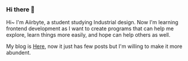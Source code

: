 ### Hi there 👋

Hi~ I'm Aiirbyte, a student studying Industrial design. Now I'm learning frontend development as I want to create programs that can help me explore, learn things more easily, and hope can help others as well.

My blog is [Here](https://aiirobyte.github.io), now it just has few posts but I'm willing to make it more abundent.
